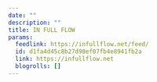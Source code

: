 ```yaml
---
date: ""
description: ""
title: IN FULL FLOW
params:
  feedlink: https://infullflow.net/feed/
  id: d1fa4d45c8b27d98ef07fb4e8941fb2a
  link: https://infullflow.net
  blogrolls: []
---
```

